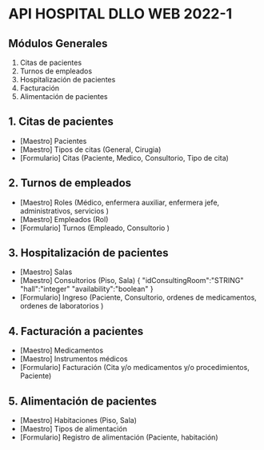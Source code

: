 # API HOSPITAL DLLO WEB 2022-1

## Módulos Generales

1. Citas de pacientes
2. Turnos de empleados
3. Hospitalización de pacientes
4. Facturación
5. Alimentación de pacientes

## 1. Citas de pacientes
- [Maestro] Pacientes 
- [Maestro] Tipos de citas (General, Cirugia)
- [Formulario] Citas (Paciente, Medico, Consultorio, Tipo de cita)

## 2. Turnos de empleados
- [Maestro] Roles (Médico, enfermera auxiliar, enfermera jefe, administrativos, servicios )
- [Maestro] Empleados (Rol)
- [Formulario] Turnos (Empleado, Consultorio )

## 3. Hospitalización de pacientes
- [Maestro] Salas
- [Maestro] Consultorios (Piso, Sala)
       {
        "idConsultingRoom":"STRING"
        "hall":"integer"
        "availability":"boolean"
        }
- [Formulario] Ingreso (Paciente, Consultorio, ordenes de medicamentos, ordenes de laboratorios )

## 4. Facturación a pacientes
- [Maestro] Medicamentos
- [Maestro] Instrumentos médicos
- [Formulario] Facturación (Cita y/o medicamentos y/o procedimientos, Paciente)

## 5. Alimentación de pacientes
- [Maestro] Habitaciones (Piso, Sala)
- [Maestro] Tipos de alimentación
- [Formulario] Registro de alimentación (Paciente, habitación)




